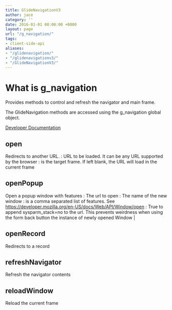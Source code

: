 ```yaml
---
title: GlideNavigationV3
author: jace
category: ''
date: 2016-01-01 00:00:00 +0000
layout: page
url: "/g_navigation/"
tags:
- client-side-api
aliases:
- "/glidenavigation/"
- "/glidenavigationv3/"
- "/GlideNavigationV3/"
---
```

# What is g\_navigation

Provides methods to control and refresh the navigator and main frame.

The GlideNavigation methods are accessed using the g_navigation global object.
<!--more-->

[Developer Documentation](https://docs.servicenow.com/bundle/kingston-application-development/page/app-store/dev_portal/API_reference/GlideNavigationV3/concept/c_GlideNavigationV3API.html)

## open

Redirects to another URL. : URL to be loaded. It can be any URL supported by the browser : is the target frame. If left blank, the URL will load in the current frame                                                                                                                                                                 

## openPopup

Open a popup window with features : The url to open : The name of the new window : is a comma separated list of features. See https://developer.mozilla.org/en-US/docs/Web/API/Window/open : True to append sysparm\_stack=no to the url. This prevents weirdness when using the form back button the instance of newly opened Window |

## openRecord

Redirects to a record                                                                                                                                                                                                                                                                                                                 

## refreshNavigator

Refresh the navigator contents                                                                                                                                                                                                                                                                                                        

## reloadWindow

Reload the current frame